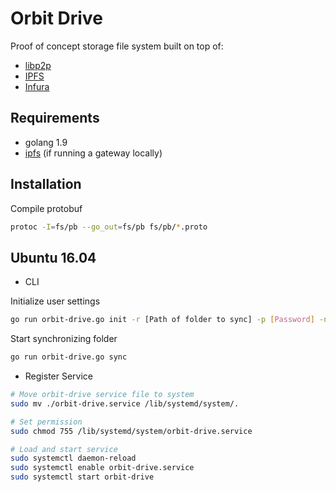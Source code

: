 # Orbit Drive

Proof of concept storage file system built on top of:
- [libp2p](https://libp2p.io/)
- [IPFS](https://ipfs.io/)
- [Infura](https://infura.io)

## Requirements

- golang 1.9
- [ipfs](https://docs.ipfs.io/introduction/install/) (if running a gateway locally)

## Installation

Compile protobuf
```bash
protoc -I=fs/pb --go_out=fs/pb fs/pb/*.proto
```

## Ubuntu 16.04

- CLI

Initialize user settings
```bash
go run orbit-drive.go init -r [Path of folder to sync] -p [Password] -n [Ipfs gateway]
```

Start synchronizing folder
```bash
go run orbit-drive.go sync
```

- Register Service

```bash
# Move orbit-drive service file to system
sudo mv ./orbit-drive.service /lib/systemd/system/.

# Set permission
sudo chmod 755 /lib/systemd/system/orbit-drive.service

# Load and start service
sudo systemctl daemon-reload
sudo systemctl enable orbit-drive.service
sudo systemctl start orbit-drive
```
